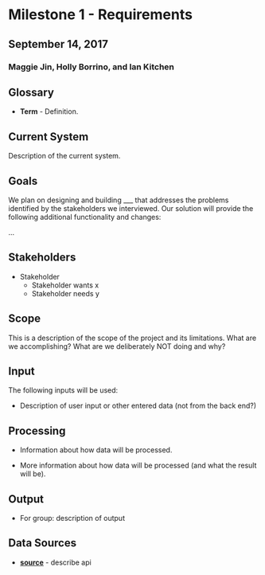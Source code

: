 # Milestone 1 - Requirements 
## September 14, 2017 
### Maggie Jin, Holly Borrino, and Ian Kitchen 



## Glossary

* __Term__ - Definition.


## Current System

Description of the current system.


## Goals

We plan on designing and building ___ that addresses the problems identified by the stakeholders we interviewed. Our solution will provide the following additional functionality and changes:

...

## Stakeholders

* Stakeholder
    * Stakeholder wants x
    * Stakeholder needs y
    
    
## Scope

This is a description of the scope of the project and its limitations. What are we accomplishing? What are we deliberately NOT doing and why?


## Input

The following inputs will be used:

* Description of user input or other entered data (not from the back end?)


## Processing

* Information about how data will be processed.

* More information about how data will be processed (and what the result will be).


## Output

* For group: description of output


## Data Sources

* __[source](url)__ - describe api
